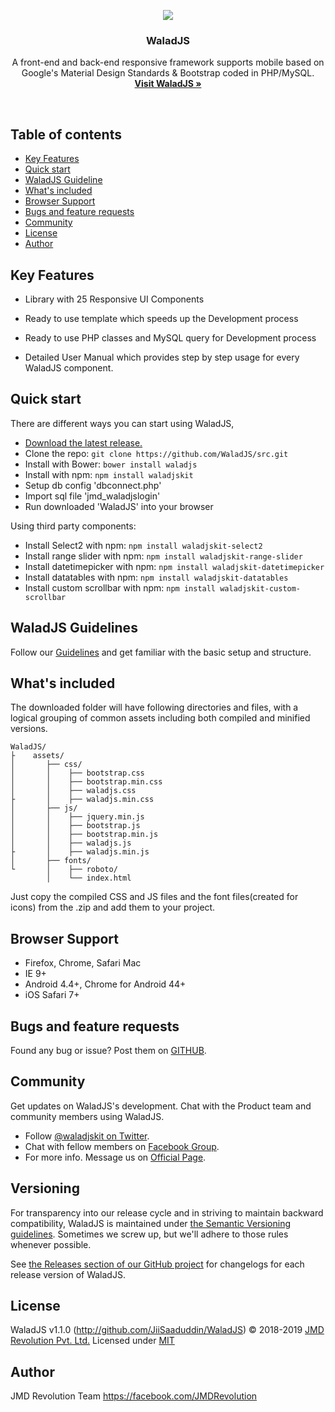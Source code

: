 <p align="center">
  <a href="http://github.com/WaladJS/">
    <img src="http://github.com/WaladJS/templates/images/waladjs-bg.jpg" />
  </a>

  <h3 align="center">WaladJS</h3>

  <p align="center">
    A front-end and back-end responsive framework supports mobile
    based on Google's Material Design Standards & Bootstrap coded in PHP/MySQL.
    <br>
    <a href="http://github.com/WaladJS/"><strong>Visit WaladJS &raquo;</strong></a>
  </p>
</p>

<br>

## Table of contents

- [Key Features](#key-features)
- [Quick start](#quick-start)
- [WaladJS Guideline](#waladjs-guideline)
- [What's included](#whats-included)
- [Browser Support](#browser-support)
- [Bugs and feature requests](#bugs-and-feature-requests)
- [Community](#community)
- [License](#license)
- [Author](#author)


## Key Features

- Library with 25 Responsive UI Components

- Ready to use template which speeds up the Development process 

- Ready to use PHP classes and MySQL query for Development process

- Detailed User Manual which provides step by step usage for every WaladJS component.


## Quick start

There are different ways you can start using WaladJS,

- [Download the latest release.](https://github.com/waladjs/releases)
- Clone the repo: `git clone https://github.com/WaladJS/src.git`
- Install with Bower: `bower install waladjs`
- Install with npm: `npm install waladjskit`
- Setup db config 'dbconnect.php'
- Import sql file 'jmd_waladjslogin'
- Run downloaded 'WaladJS' into your browser

Using third party components:

- Install Select2 with npm: `npm install waladjskit-select2`
- Install range slider with npm: `npm install waladjskit-range-slider`
- Install datetimepicker with npm: `npm install waladjskit-datetimepicker`
- Install datatables with npm: `npm install waladjskit-datatables`
- Install custom scrollbar with npm: `npm install waladjskit-custom-scrollbar`


## WaladJS Guidelines

Follow our [Guidelines](http://github.com/WaladJS/docs/) and get familiar with the basic setup and structure.


## What's included

 The downloaded folder will have following directories and files, with a logical grouping of common assets including both compiled and minified versions.

```
WaladJS/
├    assets/
│    	├── css/
│    	│    ├── bootstrap.css
│    	│    ├── bootstrap.min.css
│    	│    ├── waladjs.css
├    	│    ├── waladjs.min.css
│    	├── js/
│    	│    ├── jquery.min.js
│    	│    ├── bootstrap.js
│    	│    ├── bootstrap.min.js
│    	│    ├── waladjs.js
├    	│    ├── waladjs.min.js
│    	├── fonts/
└    	│    ├── roboto/
		│	 └── index.html
```

Just copy the compiled CSS and JS files and the font files(created for icons) from the .zip and add them to your project.


## Browser Support

- Firefox, Chrome, Safari Mac
- IE 9+
- Android 4.4+, Chrome for Android 44+
- iOS Safari 7+


## Bugs and feature requests

Found any bug or issue? Post them on [GITHUB](https://github.com/digicorp/waladjs/issues).


## Community

Get updates on WaladJS's development. Chat with the Product team and community members using WaladJS.

- Follow [@waladjskit on Twitter](https://twitter.com/WaladJS).
- Chat with fellow members on [Facebook Group](https://facebook.com/groups/JMDRevolution).
- For more info. Message us on [Official Page](https://facebook.com/JMDRevolution).


## Versioning

For transparency into our release cycle and in striving to maintain backward compatibility, WaladJS is maintained under [the Semantic Versioning guidelines](http://semver.org/). Sometimes we screw up, but we'll adhere to those rules whenever possible.

See [the Releases section of our GitHub project](https://github.com/JiiSaaduddin/waladjs/releases) for changelogs for each release version of WaladJS.


## License

WaladJS v1.1.0 (http://github.com/JiiSaaduddin/WaladJS)
© 2018-2019 [JMD Revolution Pvt. Ltd.](https://www.jmd-revolution.com/)
Licensed under [MIT](https://github.com/JiiSaaduddin/waladjs/master/LICENSE)


## Author

JMD Revolution Team
https://facebook.com/JMDRevolution
